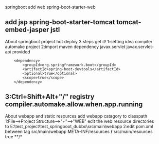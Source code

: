 springboot
add web
spring-boot-starter-web

add jsp
spring-boot-starter-tomcat
tomcat-embed-jasper
jstl
----------------------------------------
About springboot project hot deploy
3 steps get it!
1:setting idea compiler automake project
2:import maven dependency
		<dependency>
			<groupId>javax.servlet</groupId>
			<artifactId>javax.servlet-api</artifactId>
			<scope>provided</scope>
		</dependency>

		<dependency>
			<groupId>org.springframework.boot</groupId>
			<artifactId>spring-boot-devtools</artifactId>
			<optional>true</optional>
			<scope>true</scope>
		</dependency>
3:Ctrl+Shift+Alt+"/" 
registry 
compiler.automake.allow.when.app.running		
----------------------------------------
About webapp and static resources
add webapp catagory to classpath
1:File-->Project Structure-->"+"-->"WEB"
edit the web resource directories to
E:\test_project\test_springboot_dubbo\src\main\webapp
2:edit pom.xml between <build></build> tag
		<resources>
			<resource>
				<directory>src/main/webapp</directory>
				<targetPath>META-INF/resources</targetPath>
				<includes>
					<include>**/**</include>
				</includes>
			</resource>
			<resource>
				<directory>src/main/resources</directory>
				<filtering>true</filtering>
				<includes>
					<include>**/*</include>
				</includes>
			</resource>
		</resources>

